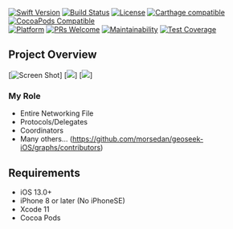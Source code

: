 [![Swift Version][swift-image]][swift-url]
[![Build Status][travis-image]][travis-url]
[![License][license-image]][license-url]
[![Carthage compatible](https://img.shields.io/badge/Carthage-compatible-4BC51D.svg?style=flat)](https://github.com/Carthage/Carthage)
[![CocoaPods Compatible](https://img.shields.io/cocoapods/v/EZSwiftExtensions.svg)](https://img.shields.io/cocoapods/v/LFAlertController.svg)  
[![Platform](https://img.shields.io/cocoapods/p/LFAlertController.svg?style=flat)](http://cocoapods.org/pods/LFAlertController)
[![PRs Welcome](https://img.shields.io/badge/PRs-welcome-brightgreen.svg?style=flat-square)](http://makeapullrequest.com)
[![Maintainability](https://api.codeclimate.com/v1/badges/cd8a5fb9bc6d279eda58/maintainability)](https://codeclimate.com/github/Lambda-School-Labs/geoseek-iOS/maintainability)
[![Test Coverage](https://api.codeclimate.com/v1/badges/cd8a5fb9bc6d279eda58/test_coverage)](https://codeclimate.com/github/Lambda-School-Labs/geoseek-iOS/test_coverage)

## Project Overview

[![Screen Shot](https://i.postimg.cc/Y0ZhnNQb/Simulator-Screen-Shot-i-Phone-11-Pro-Max-2020-04-21-at-18-23-28.png)]
[![](https://i.postimg.cc/QCHFJYKF/Simulator-Screen-Shot-i-Phone-11-Pro-Max-2020-04-21-at-18-23-51.png)]
[![](https://i.postimg.cc/MZFMpwgV/Simulator-Screen-Shot-i-Phone-11-Pro-Max-2020-04-21-at-18-24-49.png)]


### My Role

-    Entire Networking File
-    Protocols/Delegates
-    Coordinators
-    Many others... (https://github.com/morsedan/geoseek-iOS/graphs/contributors)

## Requirements

-   iOS 13.0+
-   iPhone 8 or later (No iPhoneSE)
-   Xcode 11
-   Cocoa Pods



[swift-image]: https://img.shields.io/badge/swift-3.0-orange.svg
[swift-url]: https://swift.org/
[license-image]: https://img.shields.io/badge/License-MIT-blue.svg
[license-url]: LICENSE
[travis-image]: https://img.shields.io/travis/dbader/node-datadog-metrics/master.svg?style=flat-square
[travis-url]: https://travis-ci.org/dbader/node-datadog-metrics
[codebeat-image]: https://codebeat.co/badges/c19b47ea-2f9d-45df-8458-b2d952fe9dad
[codebeat-url]: https://codebeat.co/projects/github-com-vsouza-awesomeios-com
